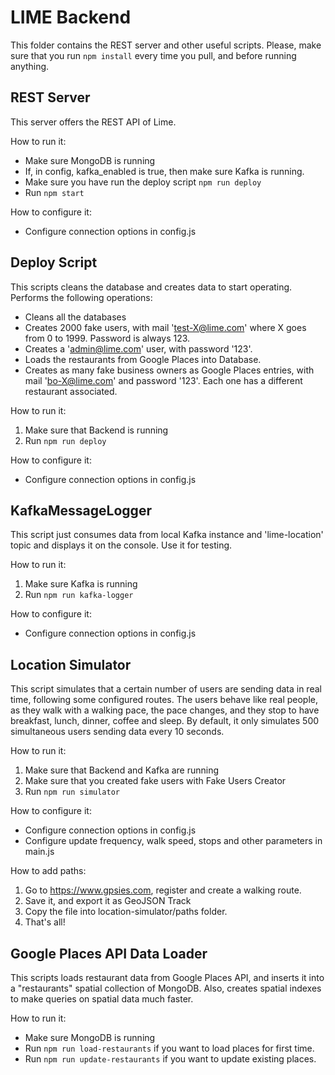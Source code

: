 # LIME Backend

This folder contains the REST server and other useful scripts.
Please, make sure that you run `npm install` every time you pull, and before running anything.


## REST Server

This server offers the REST API of Lime.

How to run it: 
* Make sure MongoDB is running 
* If, in config, kafka_enabled is true, then make sure Kafka is running.
* Make sure you have run the deploy script `npm run deploy`
* Run `npm start`

How to configure it:
* Configure connection options in config.js

## Deploy Script
This scripts cleans the database and creates data to start operating.
Performs the following operations:
* Cleans all the databases
* Creates 2000 fake users, with mail 'test-X@lime.com' where X goes from 0 to 1999. Password is always 123.
* Creates a 'admin@lime.com' user, with password '123'.
* Loads the restaurants from Google Places into Database.
* Creates as many fake business owners as Google Places entries, with mail 'bo-X@lime.com' and password '123'. Each one has a different restaurant associated.


How to run it:
1. Make sure that Backend is running
2. Run `npm run deploy`

How to configure it:
* Configure connection options in config.js

## KafkaMessageLogger
This script just consumes data from local Kafka instance and 'lime-location' topic and displays it on the console.
Use it for testing.

How to run it:
1. Make sure Kafka is running
2. Run `npm run kafka-logger`

How to configure it:
* Configure connection options in config.js



## Location Simulator

This script simulates that a certain number of users are sending data in real time, following some configured routes.
The users behave like real people, as they walk with a walking pace, the pace changes, and they stop to have breakfast, lunch, dinner, coffee and sleep.
By default, it only simulates 500 simultaneous users sending data every 10 seconds.

How to run it:
1. Make sure that Backend and Kafka are running
2. Make sure that you created fake users with Fake Users Creator
3. Run `npm run simulator`

How to configure it:
* Configure connection options in config.js
* Configure update frequency, walk speed, stops and other parameters in main.js

How to add paths:
1. Go to https://www.gpsies.com, register and create a walking route.
2. Save it, and export it as GeoJSON Track 
3. Copy the file into location-simulator/paths folder.
4. That's all!

## Google Places API Data Loader

This scripts loads restaurant data from Google Places API, and inserts it into a "restaurants" spatial collection of MongoDB.
Also, creates spatial indexes to make queries on spatial data much faster.

How to run it: 
* Make sure MongoDB is running 
* Run `npm run load-restaurants` if you want to load places for first time.
* Run `npm run update-restaurants` if you want to update existing places.